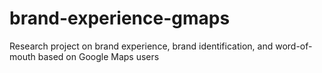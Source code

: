 # brand-experience-gmaps
Research project on brand experience, brand identification, and word-of-mouth based on Google Maps users
